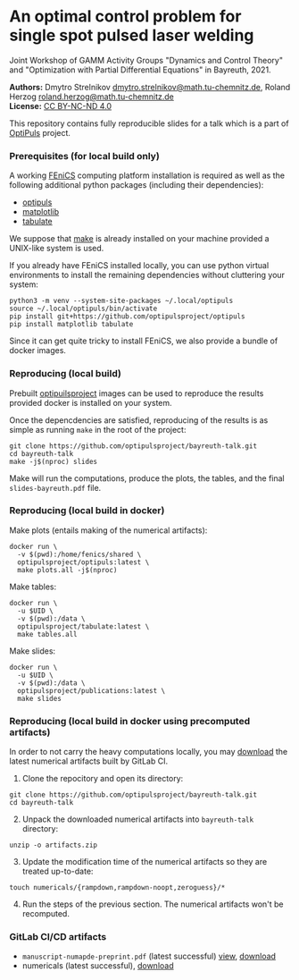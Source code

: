 An optimal control problem for single spot pulsed laser welding
===============================================================

Joint Workshop of GAMM Activity Groups "Dynamics and Control Theory" and "Optimization with Partial Differential Equations" in Bayreuth, 2021.

**Authors:** Dmytro Strelnikov <dmytro.strelnikov@math.tu-chemnitz.de>, Roland Herzog <roland.herzog@math.tu-chemnitz.de>  
**License:** [CC BY-NC-ND 4.0](https://creativecommons.org/licenses/by-nc-nd/4.0/legalcode)  

This repository contains fully reproducible slides for a talk which is a part of [OptiPuls][projectpage] project.


### Prerequisites (for local build only)

A working [FEniCS](https://fenicsproject.org/) computing platform installation is required as well as the following additional python packages (including their dependencies):

- [optipuls](https://github.com/optipulsproject/optipuls)
- [matplotlib](https://pypi.org/project/matplotlib/)
- [tabulate](https://pypi.org/project/tabulate/)

We suppose that [make](https://www.gnu.org/software/make/) is already installed on your machine provided a UNIX-like system is used.

If you already have FEniCS installed locally, you can use python virtual environments to install the remaining dependencies without cluttering your system:
```
python3 -m venv --system-site-packages ~/.local/optipuls
source ~/.local/optipuls/bin/activate
pip install git+https://github.com/optipulsproject/optipuls
pip install matplotlib tabulate
```

Since it can get quite tricky to install FEniCS, we also provide a bundle of docker images.


### Reproducing (local build)

Prebuilt [optipuilsproject](https://hub.docker.com/orgs/optipulsproject) images can be used to reproduce the results provided docker is installed on your system.

Once the depencdencies are satisfied, reproducing of the results is as simple as running `make` in the root of the project:
```
git clone https://github.com/optipulsproject/bayreuth-talk.git
cd bayreuth-talk
make -j$(nproc) slides
```

Make will run the computations, produce the plots, the tables, and the final `slides-bayreuth.pdf` file.


### Reproducing (local build in docker)

Make plots (entails making of the numerical artifacts):
```
docker run \
  -v $(pwd):/home/fenics/shared \
  optipulsproject/optipuls:latest \
  make plots.all -j$(nproc)
```

Make tables:
```
docker run \
  -u $UID \
  -v $(pwd):/data \
  optipulsproject/tabulate:latest \
  make tables.all
```

Make slides:
```
docker run \
  -u $UID \
  -v $(pwd):/data \
  optipulsproject/publications:latest \
  make slides
```


### Reproducing (local build in docker using precomputed artifacts)

In order to not carry the heavy computations locally, you may [download][gitlab-numericals-download] the latest numerical artifacts built by GitLab CI.

1. Clone the repocitory and open its directory:
```
git clone https://github.com/optipulsproject/bayreuth-talk.git
cd bayreuth-talk
```

2. Unpack the downloaded numerical artifacts into `bayreuth-talk` directory:
```
unzip -o artifacts.zip
```

3. Update the modification time of the numerical artifacts so they are treated up-to-date:
```
touch numericals/{rampdown,rampdown-noopt,zeroguess}/*
```

4. Run the steps of the previous section. The numerical artifacts won't be recomputed.


### GitLab CI/CD artifacts

- `manuscript-numapde-preprint.pdf` (latest successful) [view][gitlab-pdf-view], [download][gitlab-pdf-download]
- numericals (latest successful), [download][gitlab-numericals-download]



[projectpage]: https://www.tu-chemnitz.de/mathematik/part_dgl/projects/optipuls/index.en.php "OptiPuls"

[gitlab-pdf-view]: https://gitlab.hrz.tu-chemnitz.de/numapde/projects/202005-aif-dvs-optipuls/talk-bayreuth/-/jobs/artifacts/master/file/manuscript-numapde-preprint.pdf?job=tex
[gitlab-pdf-download]: https://gitlab.hrz.tu-chemnitz.de/numapde/projects/202005-aif-dvs-optipuls/talk-bayreuth/-/jobs/artifacts/master/raw/manuscript-numapde-preprint.pdf?job=tex
[gitlab-numericals-download]: https://gitlab.hrz.tu-chemnitz.de/numapde/projects/202005-aif-dvs-optipuls/talk-bayreuth/-/jobs/artifacts/master/download?job=numericals
